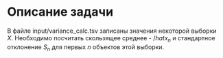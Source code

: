 # Описание задачи
В файле input/variance_calc.tsv записаны значения некоторой выборки $X$. Необходимо посчитать скользящее среднее - $/hat{x_n}$ и стандартное отклонение $S_n$ для первых $n$ объектов этой выборки.
